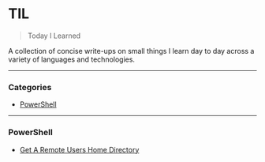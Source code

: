 # TIL
> Today I Learned

A collection of concise write-ups on small things I learn day to day across a variety of languages and technologies.

---
### Categories

* [PowerShell](#powershell)

---

### PowerShell

- [Get A Remote Users Home Directory](PowerShell/GetUsersHomeDirectory.md)